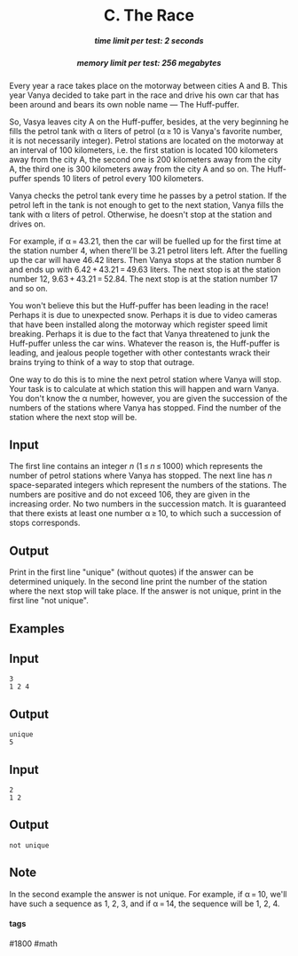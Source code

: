 <h1 style='text-align: center;'> C. The Race</h1>

<h5 style='text-align: center;'>time limit per test: 2 seconds</h5>
<h5 style='text-align: center;'>memory limit per test: 256 megabytes</h5>

Every year a race takes place on the motorway between cities A and B. This year Vanya decided to take part in the race and drive his own car that has been around and bears its own noble name — The Huff-puffer.

So, Vasya leaves city A on the Huff-puffer, besides, at the very beginning he fills the petrol tank with α liters of petrol (α ≥ 10 is Vanya's favorite number, it is not necessarily integer). Petrol stations are located on the motorway at an interval of 100 kilometers, i.e. the first station is located 100 kilometers away from the city A, the second one is 200 kilometers away from the city A, the third one is 300 kilometers away from the city A and so on. The Huff-puffer spends 10 liters of petrol every 100 kilometers. 

Vanya checks the petrol tank every time he passes by a petrol station. If the petrol left in the tank is not enough to get to the next station, Vanya fills the tank with α liters of petrol. Otherwise, he doesn't stop at the station and drives on. 

For example, if α = 43.21, then the car will be fuelled up for the first time at the station number 4, when there'll be 3.21 petrol liters left. After the fuelling up the car will have 46.42 liters. Then Vanya stops at the station number 8 and ends up with 6.42 + 43.21 = 49.63 liters. The next stop is at the station number 12, 9.63 + 43.21 = 52.84. The next stop is at the station number 17 and so on. 

You won't believe this but the Huff-puffer has been leading in the race! Perhaps it is due to unexpected snow. Perhaps it is due to video cameras that have been installed along the motorway which register speed limit breaking. Perhaps it is due to the fact that Vanya threatened to junk the Huff-puffer unless the car wins. Whatever the reason is, the Huff-puffer is leading, and jealous people together with other contestants wrack their brains trying to think of a way to stop that outrage.

One way to do this is to mine the next petrol station where Vanya will stop. Your task is to calculate at which station this will happen and warn Vanya. You don't know the α number, however, you are given the succession of the numbers of the stations where Vanya has stopped. Find the number of the station where the next stop will be.

## Input

The first line contains an integer *n* (1 ≤ *n* ≤ 1000) which represents the number of petrol stations where Vanya has stopped. The next line has *n* space-separated integers which represent the numbers of the stations. The numbers are positive and do not exceed 106, they are given in the increasing order. No two numbers in the succession match. It is guaranteed that there exists at least one number α ≥ 10, to which such a succession of stops corresponds.

## Output

Print in the first line "unique" (without quotes) if the answer can be determined uniquely. In the second line print the number of the station where the next stop will take place. If the answer is not unique, print in the first line "not unique".

## Examples

## Input


```
3  
1 2 4  

```
## Output


```
unique  
5  

```
## Input


```
2  
1 2  

```
## Output


```
not unique  

```
## Note

In the second example the answer is not unique. For example, if α = 10, we'll have such a sequence as 1, 2, 3, and if α = 14, the sequence will be 1, 2, 4.



#### tags 

#1800 #math 